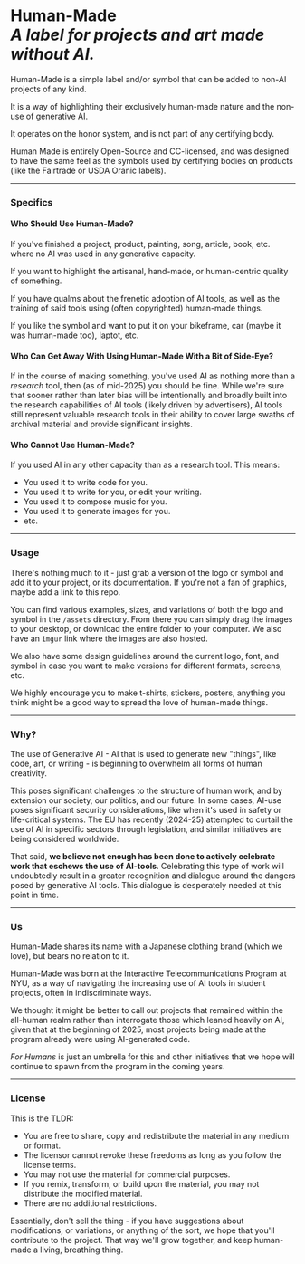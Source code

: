 # Human-Made<br> *A label for projects and art made without AI.*

Human-Made is a simple label and/or symbol that can be added to non-AI projects of any kind.

It is a way of highlighting their exclusively human-made nature and the non-use of generative AI.

It operates on the honor system, and is not part of any certifying body.

Human Made is entirely Open-Source and CC-licensed, and was designed to have the same feel as the symbols used by certifying bodies on products (like the Fairtrade or USDA Oranic labels).

---

### Specifics

#### Who Should Use Human-Made?

If you've finished a project, product, painting, song, article, book, etc. where no AI was used in any generative capacity.

If you want to highlight the artisanal, hand-made, or human-centric quality of something.

If you have qualms about the frenetic adoption of AI tools, as well as the training of said tools using (often copyrighted) human-made things.

If you like the symbol and want to put it on your bikeframe, car (maybe it was human-made too), laptot, etc.

#### Who Can Get Away With Using Human-Made With a Bit of Side-Eye?

If in the course of making something, you've used AI as nothing more than a *research* tool, then (as of mid-2025) you should be fine. While we're sure that sooner rather than later
bias will be intentionally and broadly built into the research capabilities of AI tools (likely driven by advertisers), AI tools still represent valuable research tools in their
ability to cover large swaths of archival material and provide significant insights.

#### Who Cannot Use Human-Made?

If you used AI in any other capacity than as a research tool. This means:

- You used it to write code for you.
- You used it to write for you, or edit your writing.
- You used it to compose music for you.
- You used it to generate images for you.
- etc.

---

### Usage

There's nothing much to it - just grab a version of the logo or symbol and add it to your project, or its documentation. If you're not a fan of graphics, maybe add a link to this repo.

You can find various examples, sizes, and variations of both the logo and symbol in the `/assets` directory. From there you can simply drag the images to your desktop,
or download the entire folder to your computer. We also have an `imgur` link where the images are also hosted.

We also have some design guidelines around the current logo, font, and symbol in case you want to make versions for different formats, screens, etc.

We highly encourage you to make t-shirts, stickers, posters, anything you think might be a good way to spread the love of human-made things.

---

### Why?

The use of Generative AI - AI that is used to generate new "things", like code, art, or writing - is beginning to overwhelm all forms of human creativity.

This poses significant challenges to the structure of human work, and by extension our society, our politics, and our future. In some cases, AI-use poses significant security
considerations, like when it's used in safety or life-critical systems. The EU has recently (2024-25) attempted to curtail the use of AI in specific sectors through legislation,
and similar initiatives are being considered worldwide.

That said, **we believe not enough has been done to actively celebrate work that eschews the use of AI-tools**. Celebrating this type of work will undoubtedly result in a greater
recognition and dialogue around the dangers posed by generative AI tools. This dialogue is desperately needed at this point in time.

---

### Us

Human-Made shares its name with a Japanese clothing brand (which we love), but bears no relation to it.

Human-Made was born at the Interactive Telecommunications Program at NYU, as a way of navigating the increasing use of AI tools in student projects, often in indiscriminate ways.

We thought it might be better to call out projects that remained within the all-human realm rather than interrogate those which leaned heavily on AI, given that at the beginning of 2025, most projects being made at the program already were using AI-generated code.

*For Humans* is just an umbrella for this and other initiatives that we hope will continue to spawn from the program in the coming years.

---

### License

This is the TLDR:
- You are free to share, copy and redistribute the material in any medium or format.
- The licensor cannot revoke these freedoms as long as you follow the license terms.
- You may not use the material for commercial purposes.
- If you remix, transform, or build upon the material, you may not distribute the modified material.
- There are no additional restrictions.

Essentially, don't sell the thing - if you have suggestions about modifications, or variations, or anything of the sort, we hope that you'll contribute to the project. That way we'll grow together, and keep human-made a living, breathing thing.
